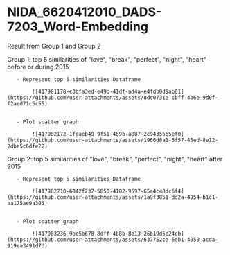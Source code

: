 # NIDA_6620412010_DADS-7203_Word-Embedding
 Result from Group 1 and Group 2

Group 1: top 5 similarities of "love", "break", "perfect", "night", "heart" before or during 2015


       - Represent top 5 similarities Dataframe

            ![417981178-c3bfa3ed-e49b-41df-ad4a-e4fdb0d8ab01](https://github.com/user-attachments/assets/8dc0731e-cbff-4b6e-9d0f-f2aed71c5c55)


       - Plot scatter graph
            
            ![417982172-1feaeb49-9f51-469b-a887-2e9435665ef0](https://github.com/user-attachments/assets/1966d8a1-5f57-45ed-8e12-2dbe5c6dfe22)


Group 2: top 5 similarities of "love", "break", "perfect", "night", "heart" after 2015


       - Represent top 5 similarities Dataframe

            ![417982710-6842f237-5850-4182-9597-65a4c48dc6f4](https://github.com/user-attachments/assets/1a9f3851-dd2a-4954-b1c1-aa175ae9a305)


       - Plot scatter graph

            ![417983236-9be5b678-8dff-4b8b-8e13-26b19d5c24cb](https://github.com/user-attachments/assets/637752ce-6eb1-4050-acda-919ea3491d7d)

